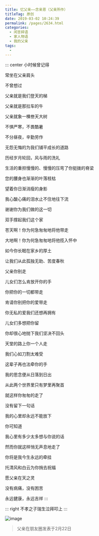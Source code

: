 ```yaml
---
title: 忆父亲——念亲恩（父亲所作）
titleTag: 原创
date: 2019-03-02 10:24:39
permalink: /pages/2634.html
categories:
  - 闲言碎语
  - 家人物语
  - 我的父亲
tags:
  - 
---
```




::: center
小时候曾记得

常坐在父亲肩头

不曾想过

父亲就是我们登天的梯

父亲就是那拉车的牛


父亲就象一棵叁天大树

不惧严寒，不畏酷暑

不分昼夜，辛勤劳作

无怨无悔的为我们铺平成长的道路

历经岁月轮回，风与雨的洗礼

生活的重担慢慢的、慢慢的压弯了你挺拨的脊梁

您的腰身也渐渐的叶落枝枯

望着你日渐消瘦的身影

我心酸心痛的泪水止不住地往下流

谢谢你为我们做的这一切

双手撑起我们这个家



苍天啊！你为何急匆匆地将他带走

大地啊！你为何急匆匆地将他揽入怀中

如今你长眠在家乡的厚土

让我们从此孤独无助、苦度春秋



父亲你别走

儿女们怎么肯放开你的手

你把你的一切都带走

肯请你别把你的爱带走

你无私的爱我们还想再拥有

儿女们多想把你留

你却很心地抛下我们坚决不回头

天堂的路上你一个人走

我们心如刀割太难受

这辈子再也法牵你的手

我的思念便从日落到日出

从此两个世界里只有梦里再聚首



就这样你匆匆的走了

没有留下一句话

我的心里却永远不能放下

你可知道

我心里有多少太多想与你说的话

然而你就这样悄无声息地走了

你将是我今生永远的牵挂

托清风和白云为你捎去祝福

愿父亲在天之灵

没有病痛，没有困苦

永远健康，永远吉祥
:::



::: right
不孝之子瑞生泣拜叩上
:::



![image](http://t.eryajf.net/imgs/2021/09/1f7c9d501594b841.jpg)



> 父亲在朋友圈发表于2月22日
